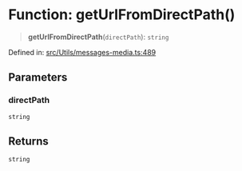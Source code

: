 # Function: getUrlFromDirectPath()

> **getUrlFromDirectPath**(`directPath`): `string`

Defined in: [src/Utils/messages-media.ts:489](https://github.com/Fokusdotid/bail/blob/dad8cbc7bd41e0c17126095b0fc017b92c3d85cf/src/Utils/messages-media.ts#L489)

## Parameters

### directPath

`string`

## Returns

`string`

